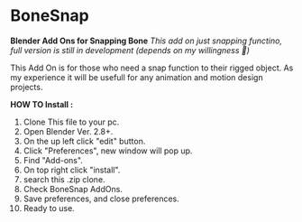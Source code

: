 # BoneSnap
**Blender Add Ons for Snapping Bone**
_This add on just snapping functino, full version is still in development (depends on my willingness 🤣)_

This Add On is for those who need a snap function to their rigged object.
As my experience it will be usefull for any animation and motion design projects.


**HOW TO Install :**
1. Clone This file to your pc.
2. Open Blender Ver. 2.8+.
3. On the up left click "edit" button.
4. Click "Preferences", new window will pop up.
5. Find "Add-ons".
6. On top right click "install".
7. search this .zip clone.
8. Check BoneSnap AddOns.
9. Save preferences, and close preferences.
10. Ready to use.
